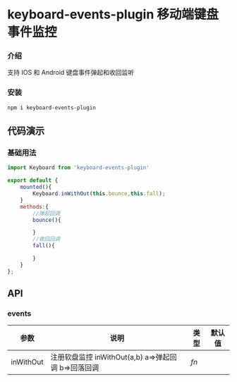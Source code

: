 # keyboard-events-plugin 移动端键盘事件监控

### 介绍

支持 IOS 和 Android 键盘事件弹起和收回监听

### 安装

```
npm i keyboard-events-plugin
```

## 代码演示

### 基础用法

```js
import Keyboard from 'keyboard-events-plugin'

export default {
    mounted(){
        Keyboard.inWithOut(this.bounce,this.fall);
    }
    methods:{
        //弹起回调
        bounce(){

        }
        //收回回调
        fall(){

        }
    }
};
```

## API

### events

| 参数 | 说明 | 类型 | 默认值 |
| --- | --- | --- | --- |
| inWithOut | 注册软盘监控 inWithOut(a,b) a=>弹起回调 b=>回落回调 | _fn_ |  |
